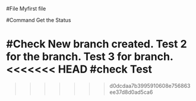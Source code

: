#File
Myfirst file

#Command 
Get the Status

#Check
New branch created.
Test 2 for the branch.
Test 3 for branch.
<<<<<<< HEAD
#check 
Test
=======
>>>>>>> d0dcdaa7b3995910608e756863ee37d8d0ad5ca6
